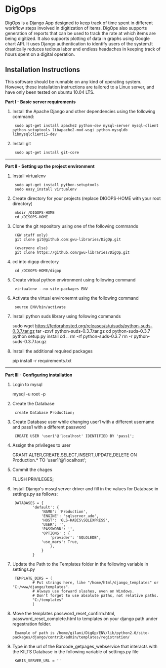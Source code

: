 DigOps
======

DigOps is a Django App designed to keep track of time spent in different 
workflow steps involved in digitization of items. DigOps also supports generation
of reports that can be used to track the rate at which items are being digitized.
It also supports plotting of data in graphs using Google chart API.
It uses Django authentication to identify users of the system.It drastically 
reduces tedious labor and endless headaches in keeping track of hours spent 
on a digital operation.

Installation Instructions
-------------------------

This software should be runnable on any kind of operating system. However, 
these installation instructions are tailored to a Linux server, and have
only been tested on ubuntu 10.04 LTS.

**Part I - Basic server requirements**

1. Install the Apache Django and other dependencies using the following command:

        sudo apt-get install apache2 python-dev mysql-server mysql-client python-setuptools libapache2-mod-wsgi python-mysqldb libmysqlclient15-dev 

2. Install git

        sudo apt-get install git-core


- - -

**Part II - Setting up the project environment**

1. Install virtualenv

        sudo apt-get install python-setuptools
        sudo easy_install virtualenv

2. Create directory for your projects (replace DIGOPS-HOME with your root directory)

        mkdir /DIGOPS-HOME
        cd /DISOPS-HOME

3. Clone the git repository using one of the following commands 

        (GW staff only)
        git clone git@github.com:gwu-libraries/DigOp.git

        (everyone else)
        git clone https://github.com/gwu-libraries/DigOp.git

4. cd into digop directory

        cd /DIGOPS-HOME/digop
        	
5. Create virtual python environment using following command 

        virtualenv --no-site-packages ENV
        
6. Activate the virtual environemnt using the following command

        source ENV/bin/activate 

7. Install python suds library using following commands 

	sudo wget https://fedorahosted.org/releases/s/u/suds/python-suds-0.3.7.tar.gz
	tar -zxvf python-suds-0.3.7.tar.gz
	cd python-suds-0.3.7
	python setup.py install
	cd ..
	rm -rf python-suds-0.3.7
	rm -r python-suds-0.3.7.tar.gz

8. Install the additional required packages 

	pip install -r requirements.txt


- - -

**Part III - Configuring installation**

1. Login to mysql

	mysql -u root -p

2. Create the Database
        
        create Database Production;

3. Create Database user while changing user1 with a different username and pass1 with a different password
        
        CREATE USER 'user1'@'localhost' IDENTIFIED BY 'pass1';

4. Assign the privileges to user

	GRANT ALTER,CREATE,SELECT,INSERT,UPDATE,DELETE ON Production.* TO 'user1'@'localhost';

5. Commit the chages

	FLUSH PRIVILEGES;

6. Install Django's mssql server driver and fill in the values for Database in settings.py as follows:

        DATABASES = {
                'default': {
                    'NAME': 'Production',
                    'ENGINE': 'sqlserver_ado',
                    'HOST': 'GLS-KABIS\SQLEXPRESS',
                    'USER': '',
                    'PASSWORD': '',
                    'OPTIONS' : {
                        'provider': 'SQLOLEDB',             
	                'use_mars': True, 
                        },
                    }
                }

7. Update the Path to the Templates folder in the following variable in settings.py 
        
        TEMPLATE_DIRS = (
                # Put strings here, like "/home/html/django_templates" or "C:/www/django/templates".
                # Always use forward slashes, even on Windows.
                # Don't forget to use absolute paths, not relative paths.
                "C:/templates"
                )

8. Move the templates password_reset_confirm.html, password_reset_complete.html to templates on your django path under regestration folder. 

        Example of path is /home/gilani/DigOp/ENV/lib/python2.6/site-packages/django/contrib/admin/templates/registration/

9. Type in the url of the Barcode_getpages_webservice that interacts with the KILTS Database in the following variable of settings.py file

        KABIS_SERVER_URL = ''

